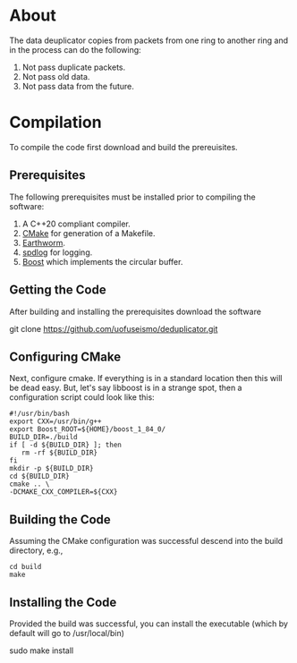 # About

The data deuplicator copies from packets from one ring to another ring and in the process can do the following:

  1.  Not pass duplicate packets.
  2.  Not pass old data.
  3.  Not pass data from the future.

# Compilation

To compile the code first download and build the prereuisites.  

## Prerequisites

The following prerequisites must be installed prior to compiling the software:

  1. A C++20 compliant compiler.
  2. [CMake](https://cmake.org/) for generation of a Makefile.
  3. [Earthworm](http://folkworm.ceri.memphis.edu/ew-dist/).  
  4. [spdlog](https://github.com/gabime/spdlog) for logging.
  5. [Boost](https://www.boost.org/) which implements the circular buffer.

## Getting the Code

After building and installing the prerequisites download the software

   git clone https://github.com/uofuseismo/deduplicator.git

## Configuring CMake

Next, configure cmake.  If everything is in a standard location then this will be dead easy.  But, let's say libboost is in a strange spot, then a configuration script could look like this:

    #!/usr/bin/bash
    export CXX=/usr/bin/g++
    export Boost_ROOT=${HOME}/boost_1_84_0/
    BUILD_DIR=./build
    if [ -d ${BUILD_DIR} ]; then
       rm -rf ${BUILD_DIR}
    fi
    mkdir -p ${BUILD_DIR}
    cd ${BUILD_DIR}
    cmake .. \
    -DCMAKE_CXX_COMPILER=${CXX}

## Building the Code

Assuming the CMake configuration was successful descend into the build directory, e.g.,

    cd build
    make

## Installing the Code

Provided the build was successful, you can install the executable (which by default will go to /usr/local/bin)

   sudo make install

   

   
